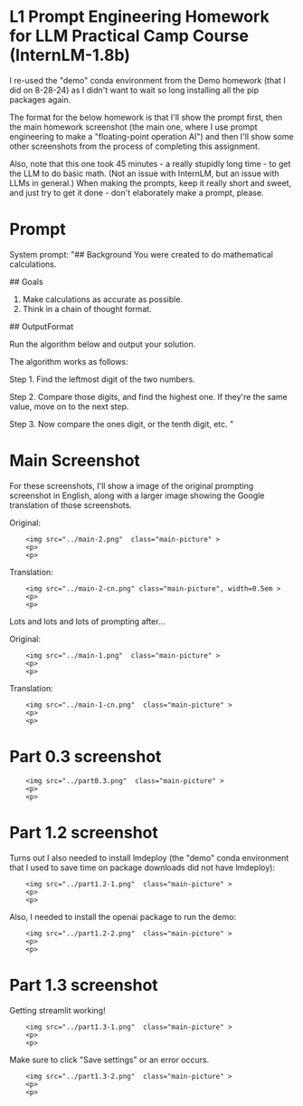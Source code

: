 # L1 Prompt Engineering Homework for LLM Practical Camp Course (InternLM-1.8b)

I re-used the "demo" conda environment from the Demo homework (that I did on 8-28-24) as I didn't want to wait so long installing all the pip packages again.

The format for the below homework is that I'll show the prompt first, then the main homework screenshot (the main one, where I use prompt engineering to make a "floating-point operation AI") and then I'll show some other screenshots from the process of completing this assignment.

Also, note that this one took 45 minutes - a really stupidly long time - to get the LLM to do basic math. (Not an issue with InternLM, but an issue with LLMs in general.) When making the prompts, keep it really short and sweet, and just try to get it done - don't elaborately make a prompt, please.

# Prompt

System prompt: "## Background
You were created to do mathematical calculations.

\## Goals
1. Make calculations as accurate as possible.
2. Think in a chain of thought format.

\## OutputFormat

Run the algorithm below and output your solution.

The algorithm works as follows:

Step 1. Find the leftmost digit of the two numbers.

Step 2. Compare those digits, and find the highest one. If they're the same value, move on to the next step.

Step 3. Now compare the ones digit, or the tenth digit, etc.
"

# Main Screenshot

For these screenshots, I'll show a image of the original prompting screenshot in English, along with a larger image showing the Google translation of those screenshots. 

Original:

~~~
    <img src="../main-2.png"  class="main-picture" >
    <p>
    <p>
~~~

Translation:

~~~
    <img src="../main-2-cn.png" class="main-picture", width=0.5em >
    <p>
    <p>
~~~

Lots and lots and lots of prompting after...

Original:

~~~
    <img src="../main-1.png"  class="main-picture" >
    <p>
    <p>
~~~

Translation:

~~~
    <img src="../main-1-cn.png"  class="main-picture" >
    <p>
    <p>
~~~


# Part 0.3 screenshot

~~~
    <img src="../part0.3.png"  class="main-picture" >
    <p>
    <p>
~~~

# Part 1.2 screenshot

Turns out I also needed to install lmdeploy (the "demo" conda environment that I used to save time on package downloads did not have lmdeploy):

~~~
    <img src="../part1.2-1.png"  class="main-picture" >
    <p>
    <p>
~~~

Also, I needed to install the openai package to run the demo:

~~~
    <img src="../part1.2-2.png"  class="main-picture" >
    <p>
    <p>
~~~

# Part 1.3 screenshot

Getting streamlit working!

~~~
    <img src="../part1.3-1.png"  class="main-picture" >
    <p>
    <p>
~~~

Make sure to click "Save settings" or an error occurs.

~~~
    <img src="../part1.3-2.png"  class="main-picture" >
    <p>
    <p>
~~~

